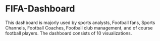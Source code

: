# FIFA-Dashboard
This dashboard is majorly used by sports analysts, Football fans, Sports Channels, Football Coaches, Football club management, and of course football players. The dashboard consists of 10 visualizations.
